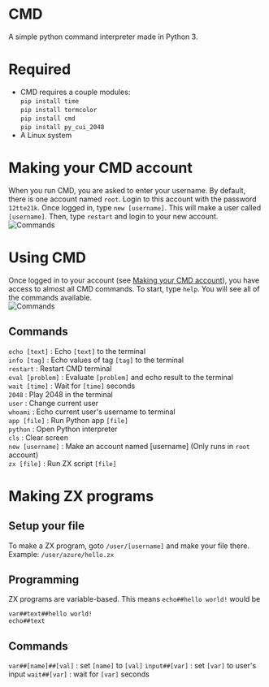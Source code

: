 # CMD
A simple python command interpreter made in Python 3.
# Required
+ CMD requires a couple modules:  
```pip install time```  
```pip install termcolor```  
```pip install cmd```  
```pip install py_cui_2048```  
+ A Linux system  
# Making your CMD account
When you run CMD, you are asked to enter your username. By default, there is one account named `root`. Login to this account with the password `12tte21k`. Once logged in, type `new [username]`. This will make a user called `[username]`. Then, type `restart` and login to your new account.  
![Commands](https://github.com/AzureTecDevs/CMD/blob/main/login.png)
# Using CMD
Once logged in to your account (see [Making your CMD account](#-making-your-cmd-account)), you have access to almost all CMD commands. To start, type `help`. You will see all of the commands available.  
![Commands](https://github.com/AzureTecDevs/CMD/blob/main/cmd.png)
## Commands
`echo [text]` : Echo `[text]` to the terminal  
`info [tag]` : Echo values of tag `[tag]` to the terminal  
`restart` : Restart CMD terminal  
`eval [problem]` : Evaluate `[problem]` and echo result to the terminal  
`wait [time]` : Wait for `[time]` seconds  
`2048` : Play 2048 in the terminal  
`user` : Change current user  
`whoami` : Echo current user's username to terminal  
`app [file]` : Run Python app `[file]`  
`python` : Open Python interpreter  
`cls` : Clear screen  
`new [username]` : Make an account named [username] (Only runs in `root` account)  
`zx [file]` : Run ZX script `[file]`
# Making ZX programs
## Setup your file
To make a ZX program, goto `/user/[username]` and make your file there. Example: `/user/azure/hello.zx`
## Programming
ZX programs are variable-based. This means `echo##hello world!` would be 
```
var##text##hello world!
echo##text
```
## Commands
`var##[name]##[val]` : set `[name]` to `[val]`
`input##[var]` : set `[var]` to user's input
`wait##[var]` : wait for `[var]` seconds
